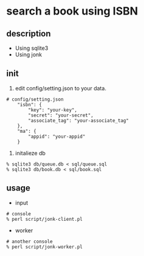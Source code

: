 # search a book using ISBN

## description

* Using sqlite3
* Using jonk

## init

1. edit config/setting.json to your data.
<pre><code># config/setting.json
    "isbn": {
        "key": "your-key",
        "secret": "your-secret",
        "associate_tag": "your-associate_tag"
    },
    "ma": {
        "appid": "your-appid"
    }
</code></pre>
1. initalieze db
<pre><code>% sqlite3 db/queue.db < sql/queue.sql
% sqlite3 db/book.db < sql/book.sql
</code></pre>

## usage

* input
<pre><code># console
% perl script/jonk-client.pl
</code></pre>
* worker
<pre><code># another console
% perl script/jonk-worker.pl
</code></pre>

